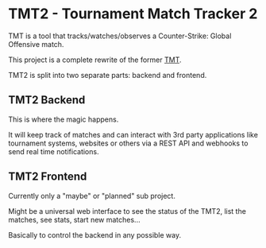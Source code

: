 # TMT2 - Tournament Match Tracker 2

TMT is a tool that tracks/watches/observes a Counter-Strike: Global Offensive match.

This project is a complete rewrite of the former [TMT](https://github.com/JensForstmann/CSGO-PHP-TournamentMatchTracker).

TMT2 is split into two separate parts: backend and frontend.

## TMT2 Backend

This is where the magic happens.

It will keep track of matches and can interact with 3rd party applications like tournament systems,
websites or others via a REST API and webhooks to send real time notifications.

## TMT2 Frontend

Currently only a "maybe" or "planned" sub project.

Might be a universal web interface to see the status of the TMT2, list the matches, see stats, start new matches...

Basically to control the backend in any possible way.
 
